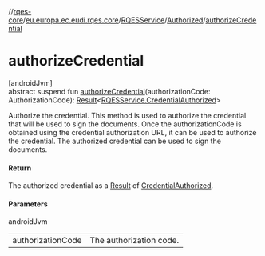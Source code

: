 //[rqes-core](../../../../index.md)/[eu.europa.ec.eudi.rqes.core](../../index.md)/[RQESService](../index.md)/[Authorized](index.md)/[authorizeCredential](authorize-credential.md)

# authorizeCredential

[androidJvm]\
abstract suspend fun [authorizeCredential](authorize-credential.md)(authorizationCode: AuthorizationCode): [Result](https://kotlinlang.org/api/latest/jvm/stdlib/kotlin/-result/index.html)&lt;[RQESService.CredentialAuthorized](../-credential-authorized/index.md)&gt;

Authorize the credential. This method is used to authorize the credential that will be used to sign the documents. Once the authorizationCode is obtained using the credential authorization URL, it can be used to authorize the credential. The authorized credential can be used to sign the documents.

#### Return

The authorized credential as a [Result](https://kotlinlang.org/api/latest/jvm/stdlib/kotlin/-result/index.html) of [CredentialAuthorized](../-credential-authorized/index.md).

#### Parameters

androidJvm

| | |
|---|---|
| authorizationCode | The authorization code. |
